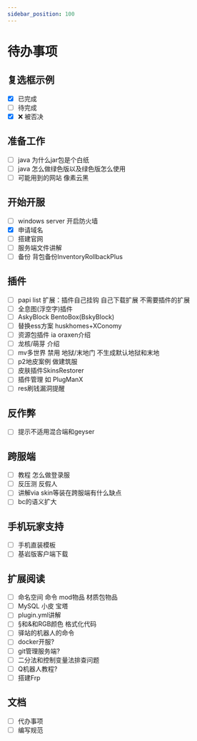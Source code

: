 ```yaml
---
sidebar_position: 100
---
```


# 待办事项

## 复选框示例

- [x] 已完成
- [ ] 待完成
- [x] ❌ 被否决

## 准备工作

- [ ] java 为什么jar包是个白纸
- [ ] java 怎么做绿色版以及绿色版怎么使用
- [ ] 可能用到的网站 像素云黑

## 开始开服

- [ ] windows server 开启防火墙
- [x] 申请域名
- [ ] 搭建官网
- [ ] 服务端文件讲解
- [ ] 备份 背包备份InventoryRollbackPlus

## 插件

- [ ] papi list 扩展：插件自己挂钩 自己下载扩展 不需要插件的扩展
- [ ] 全息图(浮空字)插件
- [ ] AskyBlock BentoBox(BskyBlock)
- [ ] 替换ess方案 huskhomes+XConomy
- [ ] 资源包插件 ia oraxen介绍
- [ ] 龙核/萌芽 介绍
- [ ] mv多世界 禁用 地狱/末地门 不生成默认地狱和末地
- [ ] p2地皮案例 做建筑服
- [ ] 皮肤插件SkinsRestorer
- [ ] 插件管理 如 PlugManX
- [ ] res刷钱漏洞提醒

## 反作弊

- [ ] 提示不适用混合端和geyser

## 跨服端

- [ ] 教程 怎么做登录服
- [ ] 反压测 反假人
- [ ] 讲解via skin等装在跨服端有什么缺点
- [ ] bc的语义扩大

## 手机玩家支持

- [ ] 手机直装模板
- [ ] 基岩版客户端下载

## 扩展阅读

- [ ] 命名空间 命令 mod物品 材质包物品
- [ ] MySQL 小皮 宝塔
- [ ] plugin.yml讲解
- [ ] §和&和RGB颜色 格式化代码
- [ ] 驿站的机器人的命令
- [ ] docker开服?
- [ ] git管理服务端?
- [ ] 二分法和控制变量法排查问题
- [ ] Q机器人教程?
- [ ] 搭建Frp

## 文档

- [ ] 代办事项
- [ ] 编写规范
